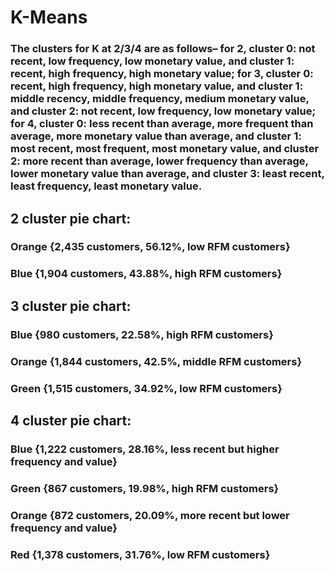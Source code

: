 # K-Means
### The clusters for K at 2/3/4 are as follows– for 2, cluster 0: not recent, low frequency, low monetary value, and cluster 1: recent, high frequency, high monetary value; for 3, cluster 0: recent, high frequency, high monetary value, and cluster 1: middle recency, middle frequency, medium monetary value, and cluster 2: not recent, low frequency, low monetary value; for 4, cluster 0: less recent than average, more frequent than average, more monetary value than average, and cluster 1: most recent, most frequent, most monetary value, and cluster 2: more recent than average, lower frequency than average, lower monetary value than average, and cluster 3: least recent, least frequency, least monetary value. 
## 2 cluster pie chart: 
### Orange {2,435 customers, 56.12%, low RFM customers}
### Blue {1,904 customers, 43.88%, high RFM customers}
## 3 cluster pie chart:
### Blue {980 customers, 22.58%, high RFM customers}
### Orange {1,844 customers, 42.5%, middle RFM customers}
### Green {1,515 customers, 34.92%, low RFM customers}
## 4 cluster pie chart:
### Blue {1,222 customers, 28.16%, less recent but higher frequency and value}
### Green {867 customers, 19.98%, high RFM customers}
### Orange {872 customers, 20.09%, more recent but lower frequency and value}
### Red {1,378 customers, 31.76%, low RFM customers}
